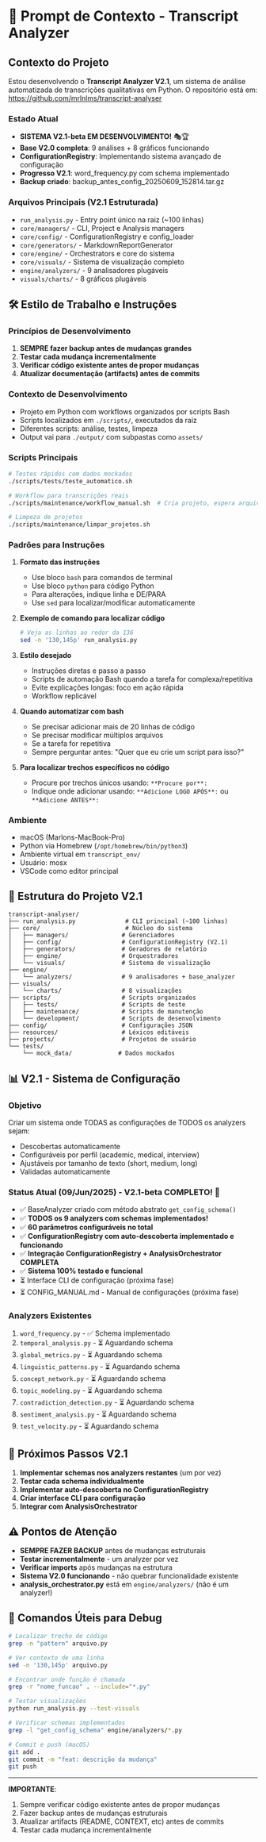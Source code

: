 # 🎯 Prompt de Contexto - Transcript Analyzer

## Contexto do Projeto

Estou desenvolvendo o **Transcript Analyzer V2.1**, um sistema de análise automatizada de transcrições qualitativas em Python. O repositório está em: https://github.com/mrlnlms/transcript-analyser

### Estado Atual
- **SISTEMA V2.1-beta EM DESENVOLVIMENTO!** 🎭🏆
- **Base V2.0 completa**: 9 análises + 8 gráficos funcionando
- **ConfigurationRegistry**: Implementando sistema avançado de configuração
- **Progresso V2.1**: word_frequency.py com schema implementado
- **Backup criado**: backup_antes_config_20250609_152814.tar.gz

### Arquivos Principais (V2.1 Estruturada)
- `run_analysis.py` - Entry point único na raiz (~100 linhas)
- `core/managers/` - CLI, Project e Analysis managers
- `core/config/` - ConfigurationRegistry e config_loader
- `core/generators/` - MarkdownReportGenerator
- `core/engine/` - Orchestrators e core do sistema
- `core/visuals/` - Sistema de visualização completo
- `engine/analyzers/` - 9 analisadores plugáveis
- `visuals/charts/` - 8 gráficos plugáveis

## 🛠️ Estilo de Trabalho e Instruções

### Princípios de Desenvolvimento
1. **SEMPRE fazer backup antes de mudanças grandes**
2. **Testar cada mudança incrementalmente**
3. **Verificar código existente antes de propor mudanças**
4. **Atualizar documentação (artifacts) antes de commits**

### Contexto de Desenvolvimento
- Projeto em Python com workflows organizados por scripts Bash
- Scripts localizados em `./scripts/`, executados da raiz
- Diferentes scripts: análise, testes, limpeza
- Output vai para `./output/` com subpastas como `assets/`

### Scripts Principais
```bash
# Testes rápidos com dados mockados
./scripts/tests/teste_automatico.sh

# Workflow para transcrições reais
./scripts/maintenance/workflow_manual.sh  # Cria projeto, espera arquivos, analisa

# Limpeza de projetos
./scripts/maintenance/limpar_projetos.sh
```

### Padrões para Instruções

1. **Formato das instruções**
   - Use bloco `bash` para comandos de terminal
   - Use bloco `python` para código Python
   - Para alterações, indique linha e DE/PARA
   - Use `sed` para localizar/modificar automaticamente

2. **Exemplo de comando para localizar código**
   ```bash
   # Veja as linhas ao redor da 136
   sed -n '130,145p' run_analysis.py
   ```

3. **Estilo desejado**
   - Instruções diretas e passo a passo
   - Scripts de automação Bash quando a tarefa for complexa/repetitiva
   - Evite explicações longas: foco em ação rápida
   - Workflow replicável

4. **Quando automatizar com bash**
   - Se precisar adicionar mais de 20 linhas de código
   - Se precisar modificar múltiplos arquivos
   - Se a tarefa for repetitiva
   - Sempre perguntar antes: "Quer que eu crie um script para isso?"

5. **Para localizar trechos específicos no código**
   - Procure por trechos únicos usando: `**Procure por**:`
   - Indique onde adicionar usando: `**Adicione LOGO APÓS**:` ou `**Adicione ANTES**:`

### Ambiente
- macOS (Marlons-MacBook-Pro)
- Python via Homebrew (`/opt/homebrew/bin/python3`)
- Ambiente virtual em `transcript_env/`
- Usuário: mosx
- VSCode como editor principal

## 📁 Estrutura do Projeto V2.1

```
transcript-analyser/
├── run_analysis.py              # CLI principal (~100 linhas)
├── core/                        # Núcleo do sistema
│   ├── managers/               # Gerenciadores
│   ├── config/                 # ConfigurationRegistry (V2.1)
│   ├── generators/             # Geradores de relatório
│   ├── engine/                 # Orquestradores
│   └── visuals/                # Sistema de visualização
├── engine/
│   └── analyzers/              # 9 analisadores + base_analyzer
├── visuals/
│   └── charts/                 # 8 visualizações
├── scripts/                    # Scripts organizados
│   ├── tests/                  # Scripts de teste
│   ├── maintenance/            # Scripts de manutenção
│   └── development/            # Scripts de desenvolvimento
├── config/                     # Configurações JSON
├── resources/                  # Léxicos editáveis
├── projects/                   # Projetos de usuário
└── tests/
    └── mock_data/             # Dados mockados

```

## 📊 V2.1 - Sistema de Configuração

### Objetivo
Criar um sistema onde TODAS as configurações de TODOS os analyzers sejam:
- Descobertas automaticamente
- Configuráveis por perfil (academic, medical, interview)
- Ajustáveis por tamanho de texto (short, medium, long)
- Validadas automaticamente

### Status Atual (09/Jun/2025) - V2.1-beta COMPLETO! 🎉
- ✅ BaseAnalyzer criado com método abstrato `get_config_schema()`
- ✅ **TODOS os 9 analyzers com schemas implementados!**
- ✅ **60 parâmetros configuráveis no total**
- ✅ **ConfigurationRegistry com auto-descoberta implementado e funcionando**
- ✅ **Integração ConfigurationRegistry + AnalysisOrchestrator COMPLETA**
- ✅ **Sistema 100% testado e funcional**
- ⏳ Interface CLI de configuração (próxima fase)
- ⏳ CONFIG_MANUAL.md - Manual de configurações (próxima fase)

### Analyzers Existentes
1. `word_frequency.py` - ✅ Schema implementado
2. `temporal_analysis.py` - ⏳ Aguardando schema
3. `global_metrics.py` - ⏳ Aguardando schema
4. `linguistic_patterns.py` - ⏳ Aguardando schema
5. `concept_network.py` - ⏳ Aguardando schema
6. `topic_modeling.py` - ⏳ Aguardando schema
7. `contradiction_detection.py` - ⏳ Aguardando schema
8. `sentiment_analysis.py` - ⏳ Aguardando schema
9. `test_velocity.py` - ⏳ Aguardando schema

## 🎯 Próximos Passos V2.1

1. **Implementar schemas nos analyzers restantes** (um por vez)
2. **Testar cada schema individualmente**
3. **Implementar auto-descoberta no ConfigurationRegistry**
4. **Criar interface CLI para configuração**
5. **Integrar com AnalysisOrchestrator**

## ⚠️ Pontos de Atenção

- **SEMPRE FAZER BACKUP** antes de mudanças estruturais
- **Testar incrementalmente** - um analyzer por vez
- **Verificar imports** após mudanças na estrutura
- **Sistema V2.0 funcionando** - não quebrar funcionalidade existente
- **analysis_orchestrator.py** está em `engine/analyzers/` (não é um analyzer!)

## 🔧 Comandos Úteis para Debug

```bash
# Localizar trecho de código
grep -n "pattern" arquivo.py

# Ver contexto de uma linha
sed -n '130,145p' arquivo.py

# Encontrar onde função é chamada
grep -r "nome_funcao" . --include="*.py"

# Testar visualizações
python run_analysis.py --test-visuals

# Verificar schemas implementados
grep -l "get_config_schema" engine/analyzers/*.py

# Commit e push (macOS)
git add .
git commit -m "feat: descrição da mudança"
git push
```

---

**IMPORTANTE**: 
1. Sempre verificar código existente antes de propor mudanças
2. Fazer backup antes de mudanças estruturais
3. Atualizar artifacts (README, CONTEXT, etc) antes de commits
4. Testar cada mudança incrementalmente